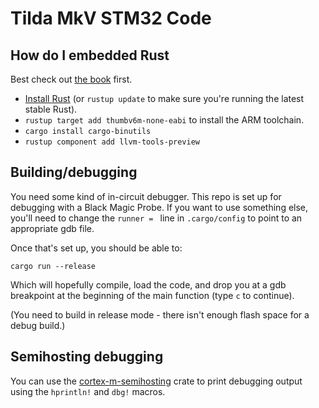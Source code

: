 # Tilda MkV STM32 Code

## How do I embedded Rust

Best check out [the book](https://rust-embedded.github.io/book/) first.

* [Install Rust](https://rustup.rs/) (or `rustup update` to make sure you're running the latest stable Rust).
* `rustup target add thumbv6m-none-eabi` to install the ARM toolchain.
* `cargo install cargo-binutils`
* `rustup component add llvm-tools-preview`

## Building/debugging

You need some kind of in-circuit debugger. This repo is set up for debugging with a Black Magic Probe.
If you want to use something else, you'll need to change the `runner = ` line in `.cargo/config` to
point to an appropriate gdb file.

Once that's set up, you should be able to:

`cargo run --release`

Which will hopefully compile, load the code, and drop you at a gdb breakpoint at the beginning of the
main function (type `c` to continue).

(You need to build in release mode - there isn't enough flash space for a debug build.)

## Semihosting debugging

You can use the [cortex-m-semihosting](https://docs.rs/cortex-m-semihosting) crate to print debugging
output using the `hprintln!` and `dbg!` macros.
